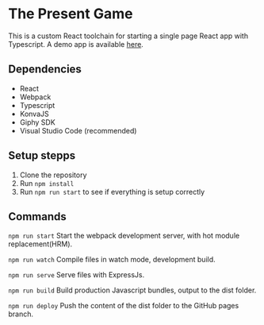 # The Present Game
This is a custom React toolchain for starting a single page React app with Typescript. A demo app is available [here](https://stevenkoerts.nl/ThePresentGame/).

## Dependencies 
- React
- Webpack
- Typescript
- KonvaJS
- Giphy SDK
- Visual Studio Code (recommended)

## Setup stepps 
1. Clone the repository 
2. Run `npm install`
3. Run `npm run start` to see if everything is setup correctly

## Commands 
`npm run start` Start the webpack development server, with hot module replacement(HRM). 

`npm run watch` Compile files in watch mode, development build. 

`npm run serve` Serve files with ExpressJs. 

`npm run build` Build production Javascript bundles, output to the dist folder. 

`npm run deploy` Push the content of the dist folder to the GitHub pages branch.
